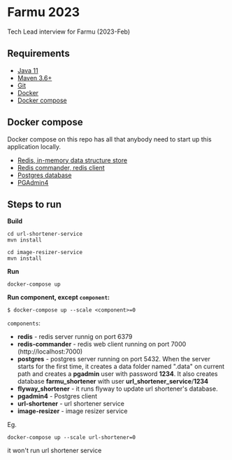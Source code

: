 # Farmu 2023
Tech Lead interview for Farmu (2023-Feb)

## Requirements

* [Java 11](https://openjdk.org/install/)
* [Maven 3.6+](https://maven.apache.org/download.cgi)
* [Git](https://git-scm.com/)
* [Docker](https://www.docker.com/)
* [Docker compose](https://docs.docker.com/compose/)

## Docker compose

Docker compose on this repo has all that anybody need to start up this application locally.

* [Redis, in-memory data structure store](https://redis.io/)
* [Redis commander, redis client](https://joeferner.github.io/redis-commander/)
* [Postgres database](https://www.postgresql.org/)
* [PGAdmin4](https://www.pgadmin.org/)


## Steps to run

**Build**

```
cd url-shortener-service
mvn install
```

```
cd image-resizer-service
mvn install
```

**Run**

```
docker-compose up
```

**Run component, except `component`:**

```
$ docker-compose up --scale <component>=0
```
`components`:
* **redis** - redis server runnig on port 6379
* **redis-commander** - redis web client running on port 7000 (http://localhost:7000)
* **postgres** - postgres server running on port 5432. When the server starts for the first time, it creates a data folder named ".data" on current path and creates a **pgadmin** user with password **1234**. It also creates database **farmu_shortener** with user **url_shortener_service**/**1234**
* **flyway_shortener** - it runs flyway to update url shortener's database.
* **pgadmin4** - Postgres client
* **url-shortener** - url shortener service
* **image-resizer** - image resizer service

Eg.
```
docker-compose up --scale url-shortener=0
```
it won't run url shortener service